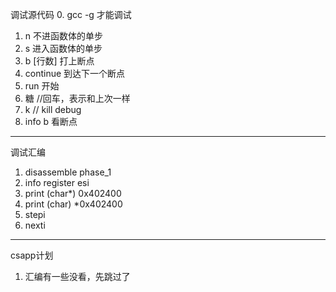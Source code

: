 调试源代码
0. gcc -g 才能调试
1. n 不进函数体的单步
2. s 进入函数体的单步
3. b [行数]  打上断点
4. continue 到达下一个断点
5. run 开始
6. 糖 //回车，表示和上次一样
7. k // kill debug
8. info b 看断点
------

调试汇编
1. disassemble phase_1
2. info register esi
3. print (char*) 0x402400
4. print (char) *0x402400
5. stepi
6. nexti

------
csapp计划
1. 汇编有一些没看，先跳过了
